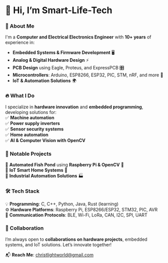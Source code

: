
# 👋 Hi, I’m **Smart-Life-Tech**  

### 🔬 About Me  
I'm a **Computer and Electrical Electronics Engineer** with **10+ years** of experience in:  
- **Embedded Systems & Firmware Development** 🖥️  
- **Analog & Digital Hardware Design** ⚡  
- **PCB Design** using Eagle, Proteus, and ExpressPCB 🎛️  
- **Microcontrollers**: Arduino, ESP8266, ESP32, PIC, STM, nRF, and more 🚀  
- **IoT & Automation Solutions** 🌍  

### 🔥 What I Do  
I specialize in **hardware innovation** and **embedded programming**, developing solutions for:  
✅ **Machine automation**  
✅ **Power supply inverters**  
✅ **Sensor security systems**  
✅ **Home automation**  
✅ **AI & Computer Vision with OpenCV**  

### 🚀 Notable Projects  
🔹 **Automated Fish Pond** using **Raspberry Pi & OpenCV** 🎥  
🔹 **IoT Smart Home Systems** 🏡  
🔹 **Industrial Automation Solutions** 🏭  

### 🛠 Tech Stack  
💡 **Programming**: C, C++, Python, Java, Rust (learning)  
⚙️ **Hardware Platforms**: Raspberry Pi, ESP8266/ESP32, STM32, PIC, AVR  
🔗 **Communication Protocols**: BLE, Wi-Fi, LoRa, CAN, I2C, SPI, UART  

### 🤝 Collaboration  
I’m always open to **collaborations on hardware projects**, embedded systems, and IoT solutions. Let’s innovate together!  

📬 **Reach Me**: [christlightworld@gmail.com](mailto:christlightworld@gmail.com)  
